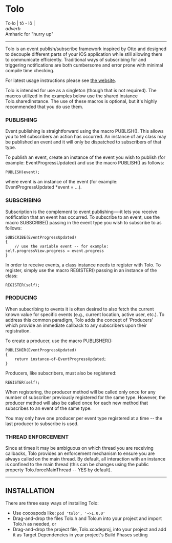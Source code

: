Tolo
====

To&middot;lo | t&#333;  - l&#333; | <br>
_adverb_ <br>
Amharic for "hurry up"

----

Tolo is an event publish/subscribe framework inspired by Otto and designed to decouple different parts of your iOS application while still allowing them to communicate efficiently. Traditional ways of subscribing for and triggering notifications are both cumbersome and error prone with minimal compile time checking.

For latest usage instructions please see <a href="http://genzeb.github.io/tolo">the website</a>.

Tolo is intended for use as a singleton (though that is not required). The macros utilized in the examples below use the shared instance Tolo.sharedInstance. The use of these macros is optional, but it's highly recommended that you do use them.

### PUBLISHING

Event publishing is straightforward using the macro PUBLISH(). This allows you to tell subscribers an action has occurred. An instance of any class may be published an event and it will only be dispatched to subscribers of that type.

To publish an event, create an instance of the event you wish to publish (for example: EventProgressUpdated) and use the macro PUBLISH() as follows:

	PUBLISH(event);

where event is an instance of the event (for example: EventProgressUpdated *event = ...).

### SUBSCRIBING

Subscription is the complement to event publishing—-it lets you receive notification that an event has occurred. To subscribe to an event, use the macro SUBSCRIBE() passing in the event type you wish to subscribe to as follows:

	SUBSCRIBE(EventProgressUpdated)
 	{
 		// use the variable event -- for example: self.progressView.progress = event.progress
 	}

In order to receive events, a class instance needs to register with Tolo. To register, simply use the macro REGISTER() passing in an instance of the class:

	REGISTER(self);

### PRODUCING

When subscribing to events it is often desired to also fetch the current known value for specific events (e.g., current location, active user, etc.). To address this common paradigm, Tolo adds the concept of 'Producers' which provide an immediate callback to any subscribers upon their registration.

To create a producer, use the macro PUBLISHER():


 	PUBLISHER(EventProgressUpdated)
 	{
 		return instance-of-EventProgressUpdated;
 	}

Producers, like subscribers, must also be registered:

	REGISTER(self);

When registering, the producer method will be called only once for any number of subscriber previously registered for the same type. However, the producer method will also be called once for each new method that subscribes to an event of the same type.

You may only have one producer per event type registered at a time -- the last producer to subscribe is used.

### THREAD ENFORCEMENT

Since at times it may be ambiguous on which thread you are receiving callbacks, Tolo provides an enforcement mechanism to ensure you are always called on the main thread. By default, all interaction with an instance is confined to the main thread (this can be changes using the public property Tolo.forceMainThread -- YES by default).

----

INSTALLATION
----

There are three easy ways of installing Tolo:

* Use cocoapods like: `pod 'tolo', '~>1.0.0'`
* Drag-and-drop the files Tolo.h and Tolo.m into your project and import Tolo.h as needed, or
* Drag-and-drop the project file, Tolo.xcodeproj, into your project and add it as Target Dependencies in your project's Build Phases setting

